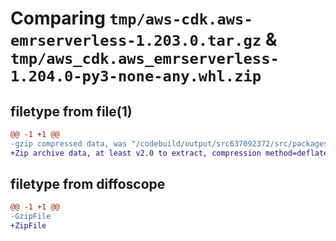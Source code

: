 # Comparing `tmp/aws-cdk.aws-emrserverless-1.203.0.tar.gz` & `tmp/aws_cdk.aws_emrserverless-1.204.0-py3-none-any.whl.zip`

## filetype from file(1)

```diff
@@ -1 +1 @@
-gzip compressed data, was "/codebuild/output/src637092372/src/packages/@aws-cdk/aws-emrserverless/dist/python/aws-cdk.aws-emrserverless-1.203.0.tar", last modified: Wed May 31 18:47:21 2023, max compression
+Zip archive data, at least v2.0 to extract, compression method=deflate
```

## filetype from diffoscope

```diff
@@ -1 +1 @@
-GzipFile
+ZipFile
```

